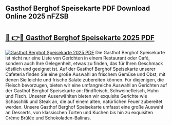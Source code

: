 ## Gasthof Berghof Speisekarte PDF Download Online 2025 nFZSB

# <h2><a href="http://gcd3ell.nevu.top/?p=Gasthof+Berghof+Speisekarte">🔗 👉🔴 Gasthof Berghof Speisekarte 2025 PDF</a></h2>

[![Gasthof Berghof Speisekarte 2025 PDF](https://i.imgur.com/dBaPXMq.png)](http://gcd3ell.nevu.top/?p=Gasthof+Berghof+Speisekarte)
Die Gasthof Berghof Speisekarte ist nicht nur eine Liste von Gerichten in einem Restaurant oder Café, sondern auch Ihre Gelegenheit, etwas zu finden, das für Ihren Geschmack köstlich und geeignet ist. Auf der Gasthof Berghof Speisekarte unserer Cafeteria finden Sie eine große Auswahl an frischem Gemüse und Obst, mit denen Sie leichte und frische Salate zubereiten können. Für diejenigen, die Fleisch bevorzugen, bieten wir eine umfangreiche Auswahl an Gerichten auf der Gasthof Berghof Speisekarte an: Rindfleisch, Schweinefleisch, Huhn und Fisch. Unseren Auserwählten bieten wir exquisite Gerichte wie Schaschlik und Steak an, die auf einem alten, natürlichen Feuer zubereitet werden. Unsere Gasthof Berghof Speisekarte umfasst eine große Auswahl an Desserts, von klassischen Torten und Kuchen bis hin zu exquisiten Crème Brûlée und Schokoladen-Balinas.
